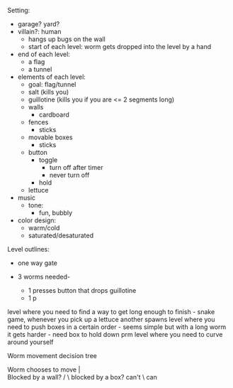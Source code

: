 Setting:
- garage? yard? 
- villain?: human
	- hangs up bugs on the wall
	- start of each level: worm gets dropped into the level by a hand
- end of each level:
	- a flag
	- a tunnel
- elements of each level:
	- goal: flag/tunnel
	- salt (kills you)
	- guillotine (kills you if you are <= 2 segments long)
	- walls
		- cardboard
	- fences
		- sticks
	- movable boxes
		- sticks
	- button
		- toggle
			- turn off after timer
			- never turn off
		- hold
	- lettuce
- music
	- tone: 
		- fun, bubbly 
- color design:
	- warm/cold
	- saturated/desaturated

Level outlines:

- one way gate

- 3 worms needed- 
	- 1 presses button that drops guillotine
	- 1 p

level where you need to find a way to get long enough to finish
	- snake game, whenever you pick up a lettuce another spawns
level where you need to push boxes in a certain order 
	- seems simple but with a long worm it gets harder
	- need box to hold down prm
level where you need to curve around yourself


Worm movement decision tree

Worm chooses to move
|					
Blocked by a wall?
	/				\ 
blocked by a box?	can't
				\ 
				can 